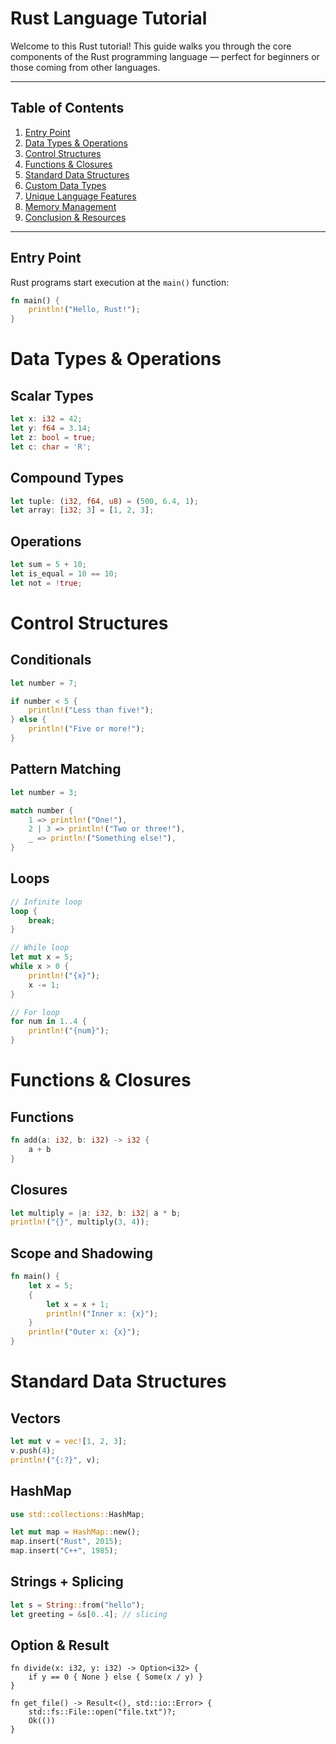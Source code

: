 #  Rust Language Tutorial

Welcome to this Rust tutorial! This guide walks you through the core components of the Rust programming language — perfect for beginners or those coming from other languages.

---

## Table of Contents
1. [Entry Point](#entry-point)
2. [Data Types & Operations](#data-types--operations)
3. [Control Structures](#control-structures)
4. [Functions & Closures](#functions--closures)
5. [Standard Data Structures](#standard-data-structures)
6. [Custom Data Types](#custom-data-types)
7. [Unique Language Features](#unique-language-features)
8. [Memory Management](#memory-management)
9. [Conclusion & Resources](#conclusion--resources)


---

## Entry Point

Rust programs start execution at the `main()` function:

```rust
fn main() {
    println!("Hello, Rust!");
}
```
#    Data Types & Operations
## Scalar Types
```rust
let x: i32 = 42;
let y: f64 = 3.14;
let z: bool = true;
let c: char = 'R';
```
## Compound Types
```rust
let tuple: (i32, f64, u8) = (500, 6.4, 1);
let array: [i32; 3] = [1, 2, 3];
```
## Operations
```rust
let sum = 5 + 10;
let is_equal = 10 == 10;
let not = !true;
```

#   Control Structures
## Conditionals
```rust
let number = 7;

if number < 5 {
    println!("Less than five!");
} else {
    println!("Five or more!");
}
```

## Pattern Matching
```rust
let number = 3;

match number {
    1 => println!("One!"),
    2 | 3 => println!("Two or three!"),
    _ => println!("Something else!"),
}

```

## Loops
```rust
// Infinite loop
loop {
    break;
}

// While loop
let mut x = 5;
while x > 0 {
    println!("{x}");
    x -= 1;
}

// For loop
for num in 1..4 {
    println!("{num}");
}
```

# Functions & Closures 
## Functions 
```rust
fn add(a: i32, b: i32) -> i32 {
    a + b
}

```

## Closures 
```rust
let multiply = |a: i32, b: i32| a * b;
println!("{}", multiply(3, 4));
```

## Scope and Shadowing
```rust
fn main() {
    let x = 5;
    {
        let x = x + 1;
        println!("Inner x: {x}");
    }
    println!("Outer x: {x}");
}
```

# Standard Data Structures 
## Vectors
```rust
let mut v = vec![1, 2, 3];
v.push(4);
println!("{:?}", v);
```

## HashMap
```rust
use std::collections::HashMap;

let mut map = HashMap::new();
map.insert("Rust", 2015);
map.insert("C++", 1985);

```
## Strings + Splicing
```rust
let s = String::from("hello");
let greeting = &s[0..4]; // slicing
```

## Option & Result
```
fn divide(x: i32, y: i32) -> Option<i32> {
    if y == 0 { None } else { Some(x / y) }
}

fn get_file() -> Result<(), std::io::Error> {
    std::fs::File::open("file.txt")?;
    Ok(())
}
```



